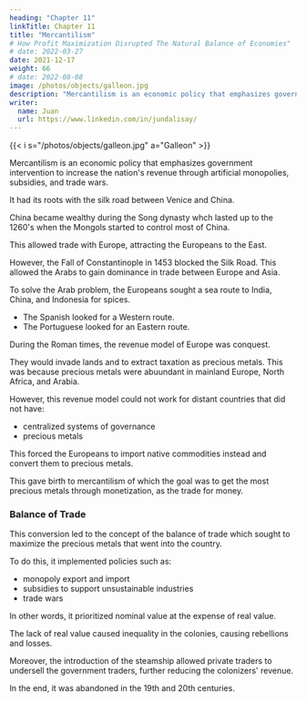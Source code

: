 ```yaml
---
heading: "Chapter 11"
linkTitle: Chapter 11
title: "Mercantilism"
# How Profit Maximization Disrupted The Natural Balance of Economies"
# date: 2022-03-27
date: 2021-12-17
weight: 66
# date: 2022-08-08
image: /photos/objects/galleon.jpg
description: "Mercantilism is an economic policy that emphasizes government intervention to increase the nation's revenue"
writer:
  name: Juan
  url: https://www.linkedin.com/in/jundalisay/
---
```



{{< i s="/photos/objects/galleon.jpg" a="Galleon" >}}

Mercantilism is an economic policy that emphasizes government intervention to increase the nation's revenue through artificial monopolies, subsidies, and trade wars. 

It had its roots with the silk road between Venice and China.

China became wealthy during the Song dynasty whch lasted up to the 1260's when the Mongols started to control most of China. 

This allowed trade with Europe, attracting the Europeans to the East. 

However, the Fall of Constantinople in 1453 blocked the Silk Road. This allowed the Arabs to gain dominance in trade between Europe and Asia.

To solve the Arab problem, the Europeans sought a sea route to India, China, and Indonesia for spices. 
- The Spanish looked for a Western route.
- The Portuguese looked for an Eastern route. 

During the Roman times, the revenue model of Europe was conquest. 

They would invade lands and to extract taxation as precious metals. This was because precious metals were abuundant in mainland Europe, North Africa, and Arabia. 

However, this revenue model could not work for distant countries that did not have:
- centralized systems of governance 
- precious metals

This forced the Europeans to import native commodities instead and convert them to precious metals.

This gave birth to mercantilism of which the goal was to get the most precious metals through monetization, as the trade for money.


### Balance of Trade

This conversion led to the concept of the balance of trade which sought to maximize the precious metals that went into the country.

To do this, it implemented policies such as:
- monopoly export and import
- subsidies to support unsustainable industries
- trade wars

In other words, it prioritized nominal value at the expense of real value. 

The lack of real value caused inequality in the colonies, causing rebellions and losses. 

Moreover, the introduction of the steamship allowed private traders to undersell the government traders, further reducing the colonizers' revenue. 

In the end, it was abandoned in the 19th and 20th centuries.



